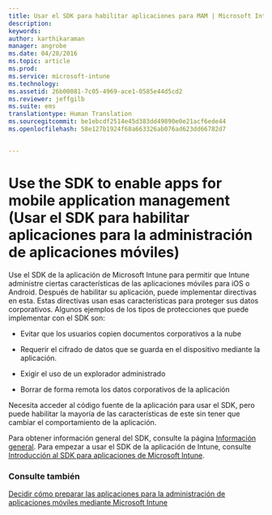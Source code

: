 ```yaml
---
title: Usar el SDK para habilitar aplicaciones para MAM | Microsoft Intune
description: 
keywords: 
author: karthikaraman
manager: angrobe
ms.date: 04/28/2016
ms.topic: article
ms.prod: 
ms.service: microsoft-intune
ms.technology: 
ms.assetid: 26b00081-7c05-4969-ace1-0585e44d5cd2
ms.reviewer: jeffgilb
ms.suite: ems
translationtype: Human Translation
ms.sourcegitcommit: be1ebcdf2514e45d383dd49890e0e21acf6ede44
ms.openlocfilehash: 58e127b1924f68a663326ab076ad623dd66782d7


---
```


# Use the SDK to enable apps for mobile application management (Usar el SDK para habilitar aplicaciones para la administración de aplicaciones móviles)
Use el SDK de la aplicación de Microsoft Intune para permitir que Intune administre ciertas características de las aplicaciones móviles para iOS o Android. Después de habilitar su aplicación, puede implementar directivas en esta. Estas directivas usan esas características para proteger sus datos corporativos. Algunos ejemplos de los tipos de protecciones que puede implementar con el SDK son:

-   Evitar que los usuarios copien documentos corporativos a la nube

-   Requerir el cifrado de datos que se guarda en el dispositivo mediante la aplicación.

-   Exigir el uso de un explorador administrado

-   Borrar de forma remota los datos corporativos de la aplicación

Necesita acceder al código fuente de la aplicación para usar el SDK, pero puede habilitar la mayoría de las características de este sin tener que cambiar el comportamiento de la aplicación.

Para obtener información general del SDK, consulte la página [Información general](/intune/develop/intune-app-sdk). Para empezar a usar el SDK de la aplicación de Intune, consulte [Introducción al SDK para aplicaciones de Microsoft Intune](/intune/develop/intune-app-sdk-get-started).

### Consulte también
[Decidir cómo preparar las aplicaciones para la administración de aplicaciones móviles mediante Microsoft Intune](decide-how-to-prepare-apps-for-mobile-application-management-with-microsoft-intune.md)



<!--HONumber=Jul16_HO5-->


